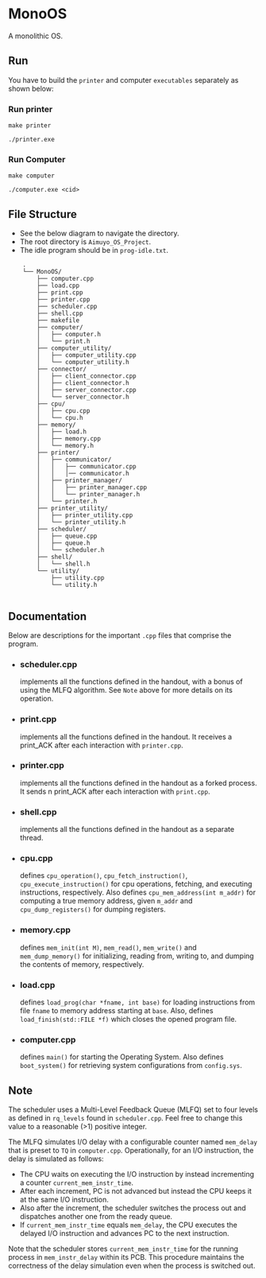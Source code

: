 # MonoOS
A monolithic OS.

## Run
You have to build the `printer` and computer `executables` separately as shown below:

### Run printer
  ````
  make printer
  ````

  ````
  ./printer.exe
  ````

### Run Computer
  ````
  make computer
  ````

  ````
  ./computer.exe <cid>
  ````


## File Structure
- See the below diagram to navigate the directory.
- The root directory is `Aimuyo_OS_Project`.
- The idle program should be in `prog-idle.txt`.

````
    .
    └── MonoOS/
        ├── computer.cpp
        ├── load.cpp
        ├── print.cpp
        ├── printer.cpp
        ├── scheduler.cpp
        ├── shell.cpp
        ├── makefile
        ├── computer/
        │   ├── computer.h
        │   └── print.h
        ├── computer_utility/
        │   ├── computer_utility.cpp
        │   └── computer_utility.h
        ├── connector/
        │   ├── client_connector.cpp
        │   ├── client_connector.h
        │   ├── server_connector.cpp
        │   └── server_connector.h
        ├── cpu/
        │   ├── cpu.cpp
        │   └── cpu.h
        ├── memory/
        │   ├── load.h
        │   ├── memory.cpp
        │   └── memory.h
        ├── printer/
        │   ├── communicator/
        │   │   ├── communicator.cpp
        │   │   │── communicator.h
        │   ├── printer_manager/
        │   │   ├── printer_manager.cpp
        │   │   └── printer_manager.h
        │   └── printer.h
        ├── printer_utility/
        │   ├── printer_utility.cpp
        │   └── printer_utility.h
        ├── scheduler/
        │   ├── queue.cpp
        │   ├── queue.h
        │   └── scheduler.h
        ├── shell/
        │   └── shell.h
        └── utility/
            ├── utility.cpp
            └── utility.h
    
````

## Documentation
Below are descriptions for the important `.cpp` files that comprise the program.

- ### scheduler.cpp
  implements all the functions defined in the handout, with a bonus of using the MLFQ algorithm. 
  See `Note` above for more details on its operation.
     
- ### print.cpp
  implements all the functions defined in the handout. 
  It receives a print_ACK after each interaction with `printer.cpp`.

- ### printer.cpp
  implements all the functions defined in the handout as a forked process. 
  It sends n print_ACK after each interaction with `print.cpp`.

- ### shell.cpp
  implements all the functions defined in the handout as a separate thread.

- ### cpu.cpp
  defines `cpu_operation()`, `cpu_fetch_instruction()`, `cpu_execute_instruction()`
  for cpu operations, fetching, and executing instructions, respectively.
  Also defines `cpu_mem_address(int m_addr)` for computing a true memory address, given `m_addr`
  and `cpu_dump_registers()` for dumping registers.

- ### memory.cpp
  defines `mem_init(int M)`, `mem_read()`, `mem_write()` and `mem_dump_memory()` for initializing, 
  reading from, writing to, and dumping the contents of memory, respectively.

- ### load.cpp
  defines `load_prog(char *fname, int base)` for loading instructions from file `fname` to
  memory address starting at `base`. Also, defines `load_finish(std::FILE *f)` which closes the opened program file.

- ### computer.cpp
  defines `main()` for starting the Operating System. Also defines `boot_system()` 
  for retrieving system configurations from `config.sys`. 

## Note
The scheduler uses a Multi-Level Feedback Queue (MLFQ) set to four levels
as defined in `rq_levels` found in `scheduler.cpp`.
Feel free to change this value to a reasonable (>1) positive integer.

The MLFQ simulates I/O delay with a configurable counter named `mem_delay` that is preset to `TQ` in `computer.cpp`.
Operationally, for an I/O instruction, the delay is simulated as follows:

- The CPU waits on executing the I/O instruction by instead incrementing a counter `current_mem_instr_time`.
- After each increment, PC is not advanced but instead the CPU keeps it at the same I/O instruction.
- Also after the increment, the scheduler switches the process out and dispatches another one from the ready queue.
- If `current_mem_instr_time` equals `mem_delay`, the CPU executes the delayed I/O instruction
  and advances PC to the next instruction.

Note that the scheduler stores `current_mem_instr_time` for the running process in `mem_instr_delay` within its PCB.
This procedure maintains the correctness of the delay simulation even when the process is switched out.
